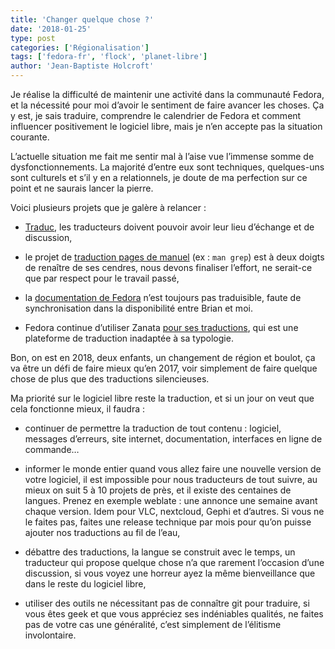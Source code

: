 ```yaml
---
title: 'Changer quelque chose ?'
date: '2018-01-25'
type: post
categories: ['Régionalisation']
tags: ['fedora-fr', 'flock', 'planet-libre']
author: 'Jean-Baptiste Holcroft'
---
```


Je réalise la difficulté de maintenir une activité dans la communauté Fedora, et la nécessité pour moi d’avoir le sentiment de faire avancer les choses. Ça y est, je sais traduire, comprendre le calendrier de Fedora et comment influencer positivement le logiciel libre, mais je n’en accepte pas la situation courante.

L’actuelle situation me fait me sentir mal à l’aise vue l’immense somme de dysfonctionnements. La majorité d’entre eux sont techniques, quelques-uns sont culturels et s’il y en a relationnels, je doute de ma perfection sur ce point et ne saurais lancer la pierre.

Voici plusieurs projets que je galère à relancer :

* [Traduc](https://traduc.org), les traducteurs doivent pouvoir avoir leur lieu d’échange et de discussion,

* le projet de [traduction pages de manuel](https://gitlab.com/perkamon/man-pages-fr) (ex : `man grep`) est à deux doigts de renaître de ses cendres, nous devons finaliser l’effort, ne serait-ce que par respect pour le travail passé,

* la [documentation de Fedora](https://docs.fedoraproject.org) n’est toujours pas traduisible, faute de synchronisation dans la disponibilité entre Brian et moi.

* Fedora continue d’utiliser Zanata [pour ses traductions](https://fedora.zanata.org), qui est une plateforme de traduction inadaptée à sa typologie.

Bon, on est en 2018, deux enfants, un changement de région et boulot, ça va être un défi de faire mieux qu’en 2017, voir simplement de faire quelque chose de plus que des traductions silencieuses.

Ma priorité sur le logiciel libre reste la traduction, et si un jour on veut que cela fonctionne mieux, il faudra :

* continuer de permettre la traduction de tout contenu : logiciel, messages d’erreurs, site internet, documentation, interfaces en ligne de commande…

* informer le monde entier quand vous allez faire une nouvelle version de votre logiciel, il est impossible pour nous traducteurs de tout suivre, au mieux on suit 5 à 10 projets de près, et il existe des centaines de langues. Prenez en exemple weblate : une annonce une semaine avant chaque version. Idem pour VLC, nextcloud, Gephi et d’autres. Si vous ne le faites pas, faites une release technique par mois pour qu’on puisse ajouter nos traductions au fil de l’eau,

* débattre des traductions, la langue se construit avec le temps, un traducteur qui propose quelque chose n’a que rarement l’occasion d’une discussion, si vous voyez une horreur ayez la même bienveillance que dans le reste du logiciel libre,

* utiliser des outils ne nécessitant pas de connaître git pour traduire, si vous êtes geek et que vous appréciez ses indéniables qualités, ne faites pas de votre cas une généralité, c’est simplement de l’élitisme involontaire.
